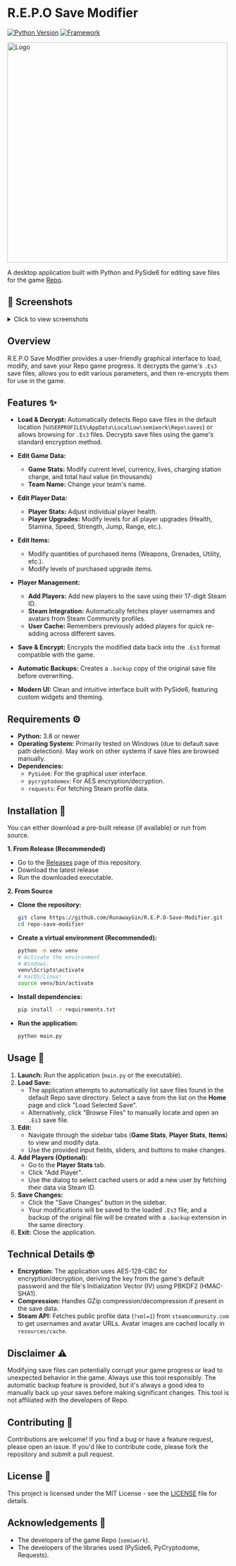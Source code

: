 # R.E.P.O Save Modifier
[![Python Version](https://img.shields.io/badge/python-3.8%2B-blue.svg)](https://www.python.org/)
[![Framework](https://img.shields.io/badge/Framework-PySide6-informational.svg)](https://doc.qt.io/qtforpython/)

  <img src="https://github.com/user-attachments/assets/7c2b63ab-fdea-4cd7-8a98-7248e2878e8f" alt="Logo" width="500"/><br>

A desktop application built with Python and PySide6 for editing save files for the game [Repo](https://store.steampowered.com/app/3241660/REPO/).



## 📸 Screenshots
<details>
  <summary>Click to view screenshots</summary>

  <img src="https://github.com/user-attachments/assets/38197bcd-ab21-4510-aa23-03ae346a0cda" alt="Home Screen" width="500"/><br>
  <img src="https://github.com/user-attachments/assets/0fc365e9-7ca3-44b1-825b-0e878406178a" alt="Game Stats" width="500"/><br>
  <img src="https://github.com/user-attachments/assets/5ee8102e-9958-4fef-8267-3110bccf9523" alt="Player Stats" width="500"/><br>
  <img src="https://github.com/user-attachments/assets/03413722-18bc-45e3-b572-1c1aafcbc2b2" alt="Player Stats Extended" width="500"/><br>
  <img src="https://github.com/user-attachments/assets/0bc8e457-8919-4aea-bfe8-a9628034690a" alt="Add Cached Users" width="500"/><br>
  <img src="https://github.com/user-attachments/assets/cc7696ba-b862-4da2-91a1-06f59577b5fe" alt="Add Users Steam ID" width="500"/><br>
  <img src="https://github.com/user-attachments/assets/64c1f3c0-b5a0-42f6-9d05-f4ced9487d45" alt="items editor" width="500"/>

</details>





## Overview

R.E.P.O Save Modifier provides a user-friendly graphical interface to load, modify, and save your Repo game progress. It decrypts the game's `.Es3` save files, allows you to edit various parameters, and then re-encrypts them for use in the game.

## Features ✨

*   **Load & Decrypt:** Automatically detects Repo save files in the default location (`%USERPROFILE%\AppData\LocalLow\semiwork\Repo\saves`) or allows browsing for `.Es3` files. Decrypts save files using the game's standard encryption method.


*   **Edit Game Data:**
    *   **Game Stats:** Modify current level, currency, lives, charging station charge, and total haul value (in thousands)
    *   **Team Name:** Change your team's name.
    
*   **Edit Player Data:**
    *   **Player Stats:** Adjust individual player health.
    *   **Player Upgrades:** Modify levels for all player upgrades (Health, Stamina, Speed, Strength, Jump, Range, etc.).
  
*   **Edit Items:**
    *   Modify quantities of purchased items (Weapons, Grenades, Utility, etc.).
    *   Modify levels of purchased upgrade items.
  
*   **Player Management:**
    *   **Add Players:** Add new players to the save using their 17-digit Steam ID.
    *   **Steam Integration:** Automatically fetches player usernames and avatars from Steam Community profiles.
    *   **User Cache:** Remembers previously added players for quick re-adding across different saves.
    
*   **Save & Encrypt:** Encrypts the modified data back into the `.Es3` format compatible with the game.
*   **Automatic Backups:** Creates a `.backup` copy of the original save file before overwriting.
*   **Modern UI:** Clean and intuitive interface built with PySide6, featuring custom widgets and theming.

## Requirements ⚙️

*   **Python:** 3.8 or newer
*   **Operating System:** Primarily tested on Windows (due to default save path detection). May work on other systems if save files are browsed manually.
*   **Dependencies:**
    *   `PySide6`: For the graphical user interface.
    *   `pycryptodomex`: For AES encryption/decryption.
    *   `requests`: For fetching Steam profile data.

## Installation 💾

You can either download a pre-built release (if available) or run from source.

**1. From Release (Recommended)**

*   Go to the [Releases](https://github.com/RunawayGin/R.E.P.O-Save-Modifier/releases) page of this repository.
*   Download the latest release
*   Run the downloaded executable.

**2. From Source**

*   **Clone the repository:**
    ```bash
    git clone https://github.com/RunawayGin/R.E.P.O-Save-Modifier.git
    cd repo-save-modifier
    ```
*   **Create a virtual environment (Recommended):**
    ```bash
    python -m venv venv
    # Activate the environment
    # Windows:
    venv\Scripts\activate
    # macOS/Linux:
    source venv/bin/activate
    ```
*   **Install dependencies:**
    ```bash
    pip install -r requirements.txt
    ```
   
*   **Run the application:**
    ```bash
    python main.py
    ```

## Usage 🚀

1.  **Launch:** Run the application (`main.py` or the executable).
2.  **Load Save:**
    *   The application attempts to automatically list save files found in the default Repo save directory. Select a save from the list on the **Home** page and click "Load Selected Save".
    *   Alternatively, click "Browse Files" to manually locate and open an `.Es3` save file.
3.  **Edit:**
    *   Navigate through the sidebar tabs (**Game Stats**, **Player Stats**, **Items**) to view and modify data.
    *   Use the provided input fields, sliders, and buttons to make changes.
4.  **Add Players (Optional):**
    *   Go to the **Player Stats** tab.
    *   Click "Add Player".
    *   Use the dialog to select cached users or add a new user by fetching their data via Steam ID.
5.  **Save Changes:**
    *   Click the "Save Changes" button in the sidebar.
    *   Your modifications will be saved to the loaded `.Es3` file, and a backup of the original file will be created with a `.backup` extension in the same directory.
6.  **Exit:** Close the application.

## Technical Details 🤓

*   **Encryption:** The application uses AES-128-CBC for encryption/decryption, deriving the key from the game's default password and the file's Initialization Vector (IV) using PBKDF2 (HMAC-SHA1).
*   **Compression:** Handles GZip compression/decompression if present in the save data.
*   **Steam API:** Fetches public profile data (`?xml=1`) from `steamcommunity.com` to get usernames and avatar URLs. Avatar images are cached locally in `resources/cache`.

## Disclaimer ⚠️

Modifying save files can potentially corrupt your game progress or lead to unexpected behavior in the game. Always use this tool responsibly. The automatic backup feature is provided, but it's always a good idea to manually back up your saves before making significant changes. This tool is not affiliated with the developers of Repo.

## Contributing 🤝

Contributions are welcome! If you find a bug or have a feature request, please open an issue. If you'd like to contribute code, please fork the repository and submit a pull request.

## License 📄

This project is licensed under the MIT License - see the [LICENSE](LICENSE.md) file for details.

## Acknowledgements 🙏

*   The developers of the game Repo (`semiwork`).
*   The developers of the libraries used (PySide6, PyCryptodome, Requests).
